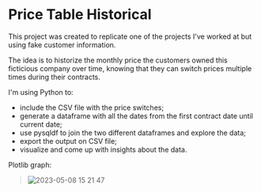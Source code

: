 # Price Table Historical

This project was created to replicate one of the projects I've worked at but using fake customer information. 

The idea is to historize the monthly price the customers owned this ficticious company over time, knowing that they can switch prices multiple times during their contracts. 

I'm using Python to:
- include the CSV file with the price switches;
- generate a dataframe with all the dates from the first contract date until current date;
- use pysqldf to join the two different dataframes and explore the data;
- export the output on CSV file;
- visualize and come up with insights about the data.


Plotlib graph:
>![2023-05-08 15 21 47](https://user-images.githubusercontent.com/124809927/236835441-9ccc08d1-388a-42ce-bf09-6c9043029517.gif)